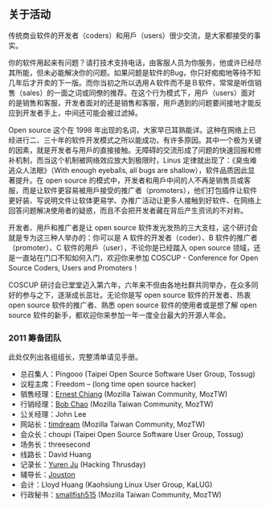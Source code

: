 ## 关于活动

传统商业软件的开发者（coders）和用戶（users）很少交流，是大家都接受的事实。

你的软件用起来有问题？请打技术支持电话，由客服人员为你服务，他或许已经尽其所能，但未必能解决你的问题。如果问题是软件的Bug，你只好痴痴地等待不知几年后才开卖的下一版。而你当初之所以选用Ａ软件而不是Ｂ软件，常常是听信销售（sales）的一面之词或同僚的推荐。在这个行为模式下，用戶（users）面对的是销售和客服，开发者面对的还是销售和客服，用戶遇到的问题要间接地才能反应到开发者手上，中间还可能会被过滤掉。

Open source 这个在 1998 年出现的名词，大家早已耳熟能详。这种在网络上已经进行二、三十年的软件开发模式之所以能成功，有许多原因。其中一个极为关键的因素，就是开发者与用戶的直接接触。无障碍的交流形成了问题的快速回报和修补机制，而当这个机制被网络效应放大到极限时，Linus 定律就出现了：《臭虫难逃众人法眼》（With enough eyeballs, all bugs are shallow），软件品质因此显著提升。在 open source 的模式中，开发者和用戶中间的人不再是销售员或客服，而是让软件更容易被用戶接受的推广者（promoters），他们打包插件让软件更好装、写说明文件让软体更易学、办推广活动让更多人接触到好软件、在网络上回答问题解决使用者的疑惑，而且不会把开发者藏在背后产生资讯的不对称。

开发者、用戶和推广者是让 open source 软件发光发热的三大支柱，这个研讨会就是专为这三种人举办的：你可以是 A 软件的开发者（coder）、B 软件的推广者（promoter）、C 软件的用戶（user），不论你是已经踏入 open source 领域，还是一直站在门口不知如何入门，欢迎你来参加 COSCUP - Conference for Open Source Coders, Users and Promoters！

COSCUP 研讨会已堂堂迈入第六年，六年来不但由各地社群共同举办，在众多同好的参与之下，逐渐成长茁壮。无论你是写 open source 软件的开发者、热衷 open source 软件的推广者、熟悉 open source 软件的使用者或是想了解 open source 软件的新手，都欢迎你来参加一年一度全台最大的开源人年会。

### 2011 筹备团队

此处仅列出各组组长，完整清单请见手册。

* 总召集人：Pingooo (Taipei Open Source Software User Group, Tossug)
* 议程主席：Freedom – (long time open source hacker)
* 销售经理：[Ernest Chiang](http://blog.ernestchiang.com/) (Mozilla Taiwan Community, MozTW)
* 行销经理：[Bob Chao](http://blog.bobchao.net/) (Mozilla Taiwan Community, MozTW)
* 公关经理：John Lee
* 网站长：[timdream](http://timc.idv.tw/) (Mozilla Taiwan Community, MozTW)
* 会众长：choupi (Taipei Open Source Software User Group, Tossug)
* 场务长：threesecond
* 线路长：David Huang
* 记录长：[Yuren Ju](http://yurinfore.blogspot.com/) (Hacking Thrusday)
* 辅导长：[Jouston](http://jouston.net/)
* 会计：Lloyd Huang (Kaohsiung Linux User Group, KaLUG)
* 行政秘书：[smallfish515](https://www.facebook.com/smallfish515) (Mozilla Taiwan Community, MozTW)
